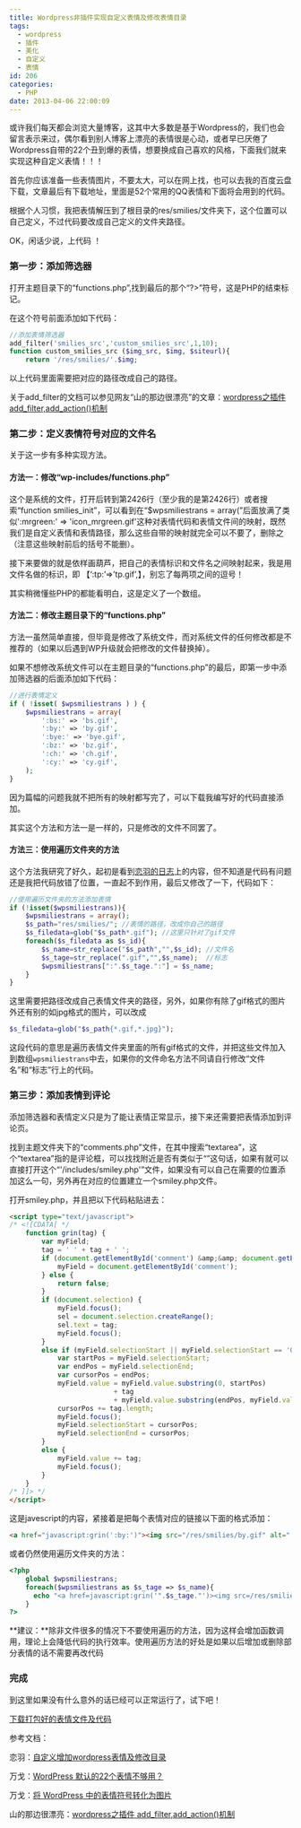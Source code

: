```yaml
---
title: Wordpress非插件实现自定义表情及修改表情目录
tags:
  - wordpress
  - 插件
  - 美化
  - 自定义
  - 表情
id: 206
categories:
  - PHP
date: 2013-04-06 22:00:09
---
```


或许我们每天都会浏览大量博客，这其中大多数是基于Wordpress的，我们也会留言表示来过，偶尔看到别人博客上漂亮的表情很是心动，或者早已厌倦了Wordpress自带的22个丑到爆的表情，想要换成自己喜欢的风格，下面我们就来实现这种自定义表情！！！

首先你应该准备一些表情图片，不要太大，可以在网上找，也可以去我的百度云盘下载，文章最后有下载地址，里面是52个常用的QQ表情和下面将会用到的代码。

根据个人习惯，我把表情解压到了根目录的res/smilies/文件夹下，这个位置可以自己定义，不过代码要改成自己定义的文件夹路径。

OK，闲话少说，上代码 ！

### 第一步：添加筛选器

打开主题目录下的“functions.php”,找到最后的那个“?>”符号，这是PHP的结束标记。

在这个符号前面添加如下代码：

```php
//添加表情筛选器
add_filter('smilies_src','custom_smilies_src',1,10);
function custom_smilies_src ($img_src, $img, $siteurl){
    return '/res/smilies/'.$img;
```

以上代码里面需要把对应的路径改成自己的路径。

关于add_filter的文档可以参见网友“山的那边很漂亮”的文章：[wordpress之插件 add_filter,add_action()机制](http://blog.163.com/wangzhenbo85@126/blog/static/10136328220126711631317/ "http://blog.163.com/wangzhenbo85@126/blog/static/10136328220126711631317/")

### 第二步：定义表情符号对应的文件名

关于这一步有多种实现方法。

#### 方法一：修改“wp-includes/functions.php”

这个是系统的文件，打开后转到第2426行（至少我的是第2426行）或者搜索“function smilies_init”，可以看到在“$wpsmiliestrans = array(”后面放满了类似':mrgreen:' => 'icon_mrgreen.gif'这种对表情代码和表情文件间的映射，既然我们是自定义表情和表情路径，那么这些自带的映射就完全可以不要了，删除之（注意这些映射前后的括号不能删）。

接下来要做的就是依样画葫芦，把自己的表情标识和文件名之间映射起来，我是用文件名做的标识，即 【‘:tp:’=>’tp.gif’,】，别忘了每两项之间的逗号！

其实稍微懂些PHP的都能看明白，这是定义了一个数组。

#### 方法二：修改主题目录下的“functions.php”

方法一虽然简单直接，但毕竟是修改了系统文件，而对系统文件的任何修改都是不推荐的（如果以后遇到WP升级就会把修改的文件替换掉）。

如果不想修改系统文件可以在主题目录的“functions.php”的最后，即第一步中添加筛选器的后面添加如下代码：

```php
//进行表情定义
if ( !isset( $wpsmiliestrans ) ) {
    $wpsmiliestrans = array(
        ':bs:' => 'bs.gif',
        ':by:' => 'by.gif',
        ':bye:' => 'bye.gif',
        ':bz:' => 'bz.gif',
        ':ch:' => 'ch.gif',
        ':cy:' => 'cy.gif',
    );
}
```

因为篇幅的问题我就不把所有的映射都写完了，可以下载我编写好的代码直接添加。

其实这个方法和方法一是一样的，只是修改的文件不同罢了。

#### 方法三：使用遍历文件夹的方法

这个方法我研究了好久，起初是看到[恋羽的日志](http://www.loveyu.org/?p=1873)上的内容，但不知道是代码有问题还是我把代码放错了位置，一直起不到作用，最后又修改了一下，代码如下：

```php
//使用遍历文件夹的方法添加表情
if (!isset($wpsmiliestrans)){
    $wpsmiliestrans = array();
    $s_path="res/smilies/"; //表情的路径，改成你自己的路径
    $s_filedata=glob("$s_path*.gif"); //这里只针对了gif文件
    foreach($s_filedata as $s_id){
        $s_name=str_replace("$s_path","",$s_id); //文件名
        $s_tage=str_replace(".gif","",$s_name);  //标志
        $wpsmiliestrans[":".$s_tage.":"] = $s_name;
    }
}
```

这里需要把路径改成自己表情文件夹的路径，另外，如果你有除了gif格式的图片外还有别的如jpg格式的图片，可以改成

```php
$s_filedata=glob("$s_path{*.gif,*.jpg}");
```

这段代码的意思是遍历表情文件夹里面的所有gif格式的文件，并把这些文件加入到数组`wpsmiliestrans`中去，如果你的文件命名方法不同请自行修改“文件名”和“标志”行上的代码。

### 第三步：添加表情到评论

添加筛选器和表情定义只是为了能让表情正常显示，接下来还需要把表情添加到评论页。

找到主题文件夹下的“comments.php”文件，在其中搜索“textarea”，这个“textarea”指的是评论框，可以找找附近是否有类似于“<?php include(TEMPLATEPATH . '/includes/smiley.php'); ?>”这句话，如果有就可以直接打开这个“'/includes/smiley.php'”文件，如果没有可以自己在需要的位置添加这么一句，另外再在对应的位置建立一个smiley.php文件。

打开smiley.php，并且把以下代码粘贴进去：

```html
<script type="text/javascript">
/* <![CDATA[ */
    function grin(tag) {
        var myField;
        tag = ' ' + tag + ' ';
        if (document.getElementById('comment') &amp;&amp; document.getElementById('comment').type == 'textarea') {
            myField = document.getElementById('comment');
        } else {
            return false;
        }
        if (document.selection) {
            myField.focus();
            sel = document.selection.createRange();
            sel.text = tag;
            myField.focus();
        }
        else if (myField.selectionStart || myField.selectionStart == '0') {
            var startPos = myField.selectionStart;
            var endPos = myField.selectionEnd;
            var cursorPos = endPos;
            myField.value = myField.value.substring(0, startPos)
                          + tag
                          + myField.value.substring(endPos, myField.value.length);
            cursorPos += tag.length;
            myField.focus();
            myField.selectionStart = cursorPos;
            myField.selectionEnd = cursorPos;
        }
        else {
            myField.value += tag;
            myField.focus();
        }
    }
/* ]]> */
</script>
```

这是javescript的内容，紧接着是把每个表情对应的链接以下面的格式添加：

```html
<a href="javascript:grin(':by:')"><img src="/res/smilies/by.gif" alt=":by:" /></a>
```

或者仍然使用遍历文件夹的方法：

```php
<?php
	global $wpsmiliestrans;
	foreach($wpsmiliestrans as $s_tage => $s_name){
	  echo "<a href=javascript:grin('".$s_tage."')><img src=/res/smilies/".$s_name." alt=".$s_tage."; /></a>";
	}
?>
```

**建议：**除非文件很多的情况下不要使用遍历的方法，因为这样会增加函数调用，理论上会降低代码的执行效率。使用遍历方法的好处是如果以后增加或删除部分表情的话不需要再改代码

### 完成

到这里如果没有什么意外的话已经可以正常运行了，试下吧！

[下载打包好的表情文件及代码](http://pan.baidu.com/share/link?shareid=464634&uk=1610990884)
&nbsp;

参考文档：

恋羽：[自定义增加wordpress表情及修改目录](http://www.loveyu.org/1873.html "自定义增加wordpress表情及修改目录")

万戈：[WordPress 默认的22个表情不够用？](http://wange.im/wordpress-default-22-expression-is-not-enough.html "WordPress 默认的22个表情不够用？")

万戈：[将 WordPress 中的表情符号转化为图片](http://wange.im/convert-smilies-to-pic-in-wordpress.html "将 WordPress 中的表情符号转化为图片")

山的那边很漂亮：[wordpress之插件 add_filter,add_action()机制](http://blog.163.com/wangzhenbo85@126/blog/static/10136328220126711631317/ "http://blog.163.com/wangzhenbo85@126/blog/static/10136328220126711631317/")